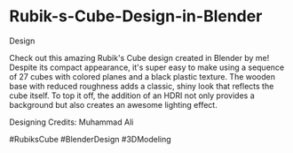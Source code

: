 # Rubik-s-Cube-Design-in-Blender



Design



Check out this amazing Rubik's Cube design created in Blender by me! Despite its compact appearance, it's super easy to make using a sequence of 27 cubes with colored planes and a black plastic texture. The wooden base with reduced roughness adds a classic, shiny look that reflects the cube itself. To top it off, the addition of an HDRI not only provides a background but also creates an awesome lighting effect.



Designing Credits: Muhammad Ali



#RubiksCube #BlenderDesign #3DModeling
